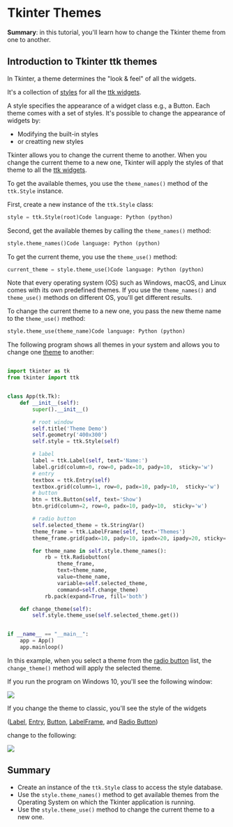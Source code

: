 
Tkinter Themes
==============

**Summary**: in this tutorial, you'll learn how to change the Tkinter theme from one to another.

Introduction to Tkinter ttk themes
----------------------------------

In Tkinter, a theme determines the "look & feel" of all the widgets.

It's a collection of [styles](https://www.pythontutorial.net/tkinter/ttk-style/) for all the [ttk widgets](https://www.pythontutorial.net/tkinter/tkinter-ttk/).

A style specifies the appearance of a widget class e.g., a Button. Each theme comes with a set of styles. It's possible to change the appearance of widgets by:

-   Modifying the built-in styles
-   or creatting new styles

Tkinter allows you to change the current theme to another. When you change the current theme to a new one, Tkinter will apply the styles of that theme to all the [ttk widgets](https://www.pythontutorial.net/tkinter/tkinter-ttk/).

To get the available themes, you use the `theme_names()` method of the `ttk.Style` instance.

First, create a new instance of the `ttk.Style` class:

```python
style = ttk.Style(root)Code language: Python (python)
```

Second, get the available themes by calling the `theme_names()` method:

```python
style.theme_names()Code language: Python (python)
```

To get the current theme, you use the `theme_use()` method:

```python
current_theme = style.theme_use()Code language: Python (python)
```

Note that every operating system (OS) such as Windows, macOS, and Linux comes with its own predefined themes. If you use the `theme_names()` and `theme_use()` methods on different OS, you'll get different results.

To change the current theme to a new one, you pass the new theme name to the `theme_use()` method:

```python
style.theme_use(theme_name)Code language: Python (python)
```

The following program shows all themes in your system and allows you to change one [theme](themes.py) to another:

```python

import tkinter as tk
from tkinter import ttk


class App(tk.Tk):
    def __init__(self):
        super().__init__()

        # root window
        self.title('Theme Demo')
        self.geometry('400x300')
        self.style = ttk.Style(self)

        # label
        label = ttk.Label(self, text='Name:')
        label.grid(column=0, row=0, padx=10, pady=10,  sticky='w')
        # entry
        textbox = ttk.Entry(self)
        textbox.grid(column=1, row=0, padx=10, pady=10,  sticky='w')
        # button
        btn = ttk.Button(self, text='Show')
        btn.grid(column=2, row=0, padx=10, pady=10,  sticky='w')

        # radio button
        self.selected_theme = tk.StringVar()
        theme_frame = ttk.LabelFrame(self, text='Themes')
        theme_frame.grid(padx=10, pady=10, ipadx=20, ipady=20, sticky='w')

        for theme_name in self.style.theme_names():
            rb = ttk.Radiobutton(
                theme_frame,
                text=theme_name,
                value=theme_name,
                variable=self.selected_theme,
                command=self.change_theme)
            rb.pack(expand=True, fill='both')

    def change_theme(self):
        self.style.theme_use(self.selected_theme.get())


if __name__ == "__main__":
    app = App()
    app.mainloop()

```

In this example, when you select a theme from the [radio button](https://www.pythontutorial.net/tkinter/tkinter-radio-button/) list, the `change_theme()` method will apply the selected theme.

If you run the program on Windows 10, you'll see the following window:

![](Tkinter-Theme.png)

If you change the theme to classic, you'll see the style of the widgets

([Label](https://www.pythontutorial.net/tkinter/tkinter-label/), [Entry](https://www.pythontutorial.net/tkinter/tkinter-entry/), [Button](https://www.pythontutorial.net/tkinter/tkinter-button/), [LabelFrame](https://www.pythontutorial.net/tkinter/tkinter-labelframe/), and [Radio Button](https://www.pythontutorial.net/tkinter/tkinter-radio-button/))

change to the following:

![](Tkinter-Theme-change-ttk-theme.png)

Summary
-------

-   Create an instance of the `ttk.Style` class to access the style     database.
-   Use the `style.theme_names()` method to get available themes from the Operating System on which the Tkinter application is running.
-   Use the `style.theme_use()` method to change the current theme to a new one.
